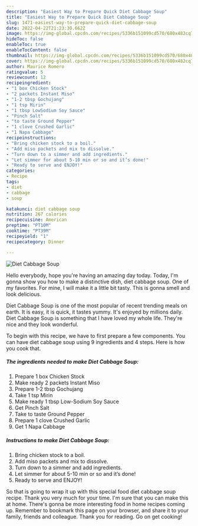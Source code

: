```yaml
---
description: "Easiest Way to Prepare Quick Diet Cabbage Soup"
title: "Easiest Way to Prepare Quick Diet Cabbage Soup"
slug: 1471-easiest-way-to-prepare-quick-diet-cabbage-soup
date: 2022-04-22T21:23:30.662Z
image: https://img-global.cpcdn.com/recipes/5336b151099cd570/680x482cq70/diet-cabbage-soup-recipe-main-photo.jpg
hideToc: false
enableToc: true
enableTocContent: false
thumbnail: https://img-global.cpcdn.com/recipes/5336b151099cd570/680x482cq70/diet-cabbage-soup-recipe-main-photo.jpg
cover: https://img-global.cpcdn.com/recipes/5336b151099cd570/680x482cq70/diet-cabbage-soup-recipe-main-photo.jpg
author: Maurice Romero
ratingvalue: 5
reviewcount: 12
recipeingredient:
- "1 box Chicken Stock"
- "2 packets Instant Miso"
- "1-2 tbsp Gochujang"
- "1 tsp Mirin"
- "1 tbsp LowSodium Soy Sauce"
- "Pinch Salt"
- "to taste Ground Pepper"
- "1 clove Crushed Garlic"
- "1 Napa Cabbage"
recipeinstructions:
- "Bring chicken stock to a boil."
- "Add miso packets and mix to dissolve."
- "Turn down to a simmer and add ingredients."
- "Let simmer for about 5-10 min or so and it’s done!"
- "Ready to serve and ENJOY!"
categories:
- Recipe
tags:
- diet
- cabbage
- soup

katakunci: diet cabbage soup 
nutrition: 267 calories
recipecuisine: American
preptime: "PT10M"
cooktime: "PT39M"
recipeyield: "1"
recipecategory: Dinner

---
```



![Diet Cabbage Soup](https://img-global.cpcdn.com/recipes/5336b151099cd570/680x482cq70/diet-cabbage-soup-recipe-main-photo.jpg)

Hello everybody, hope you're having an amazing day today. Today, I'm gonna show you how to make a distinctive dish, diet cabbage soup. One of my favorites. For mine, I will make it a little bit tasty. This is gonna smell and look delicious.

Diet Cabbage Soup is one of the most popular of recent trending meals on earth. It is easy, it is quick, it tastes yummy. It's enjoyed by millions daily. Diet Cabbage Soup is something that I have loved my whole life. They're nice and they look wonderful.




To begin with this recipe, we have to first prepare a few components. You can have diet cabbage soup using 9 ingredients and 4 steps. Here is how you cook that.

<!--inarticleads1-->

##### The ingredients needed to make Diet Cabbage Soup:

1. Prepare 1 box Chicken Stock
1. Make ready 2 packets Instant Miso
1. Prepare 1-2 tbsp Gochujang
1. Take 1 tsp Mirin
1. Make ready 1 tbsp Low-Sodium Soy Sauce
1. Get Pinch Salt
1. Take to taste Ground Pepper
1. Prepare 1 clove Crushed Garlic
1. Get 1 Napa Cabbage




<!--inarticleads2-->

##### Instructions to make Diet Cabbage Soup:

1. Bring chicken stock to a boil.
1. Add miso packets and mix to dissolve.
1. Turn down to a simmer and add ingredients.
1. Let simmer for about 5-10 min or so and it’s done!
1. Ready to serve and ENJOY!



So that is going to wrap it up with this special food diet cabbage soup recipe. Thank you very much for your time. I'm sure that you can make this at home. There's gonna be more interesting food in home recipes coming up. Remember to bookmark this page on your browser, and share it to your family, friends and colleague. Thank you for reading. Go on get cooking!
